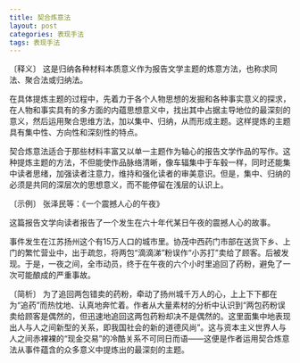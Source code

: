 ```yaml
---
title: 契合炼意法
layout: post
categories: 表现手法
tags: 表现手法
---
```


〔释义〕 这是归纳各种材料本质意义作为报告文学主题的炼意方法，也称求同法、聚合法或归纳法。

在具体提炼主题的过程中，先着力于各个人物思想的发掘和各种事实意义的探求，在人物和事实具有的多方面的内蕴思想意义中，找出其中占据主导地位的最深刻的意义，然后运用聚合思维方法，加以集中、归纳，从而形成主题。这样提炼的主题具有集中性、方向性和深刻性的特点。

契合炼意法适合于那些材料丰富又以单一主题作为轴心的报告文学作品的写作。这种提炼主题的方法，不但能使作品脉络清晰，像车辐集中于车毂一样，同时还能集中读者思绪，加强读者注意力，维持和强化读者的审美意识。但是，集中、归纳的必须是共同的深层次的思想意义，而不能停留在浅层的认识上。

〔示例〕 张泽民等：《一个震撼人心的午夜》

这篇报告文学向读者报告了一个发生在六十年代某日午夜的震撼人心的故事。

事件发生在江苏扬州这个有15万人口的城市里。协茂中西药门市部在送货下乡、上门的繁忙营业中，出于疏忽，将两包“滴滴涕”粉误作“小苏打”卖给了顾客。后被发现。于是，一夜之间，全市动员，终于在午夜的六个小时里追回了药粉，避免了一次可能酿成的严重事故。

〔简析〕 为了追回两包错卖的药粉，牵动了扬州城千万人的心，上上下下都在为“追药”而热忱地、认真地奔忙着。作者从大量素材的分析中认识到“两包药粉误卖给顾客是偶然的，但迅速地追回这两包药粉却决不是偶然的。这里面集中地表现出人与人之间新型的关系，即我国社会的新的道德风尚”。这与资本主义世界人与人之间赤裸裸的“现金交易”的冷酷关系不可同日而语——这便是作者运用契合炼意法从事件蕴含的众多意义中提炼出的最深刻的主题。 